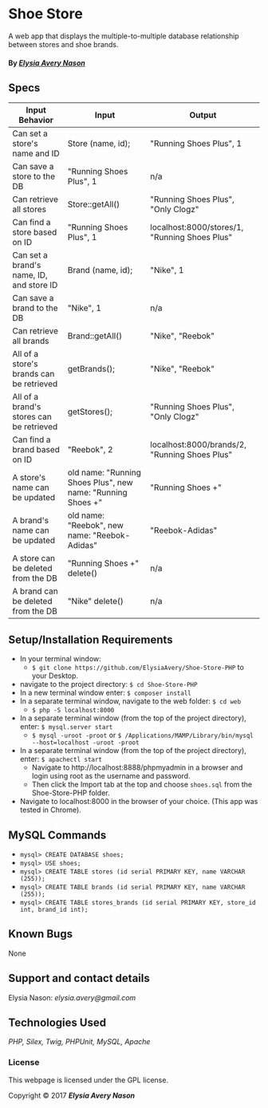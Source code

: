 # Shoe Store
A web app that displays the multiple-to-multiple database relationship between stores and shoe brands.

#### By _[**Elysia Avery Nason**](https://github.com/elysiaavery)_

## Specs

Input Behavior | Input | Output
---------------|-------|--------
Can set a store's name and ID | Store (name, id); | "Running Shoes Plus", 1
Can save a store to the DB | "Running Shoes Plus", 1 | n/a
Can retrieve all stores  | Store::getAll() | "Running Shoes Plus", "Only Clogz"
Can find a store based on ID | "Running Shoes Plus", 1 | localhost:8000/stores/1, "Running Shoes Plus"
Can set a brand's name, ID, and store ID | Brand (name, id); | "Nike", 1
Can save a brand to the DB | "Nike", 1 | n/a
Can retrieve all brands  | Brand::getAll() | "Nike", "Reebok"
All of a store's brands can be retrieved | getBrands(); | "Nike", "Reebok"
All of a brand's stores can be retrieved | getStores(); | "Running Shoes Plus", "Only Clogz"
Can find a brand based on ID | "Reebok", 2 | localhost:8000/brands/2, "Running Shoes Plus"
A store's name can be updated | old name: "Running Shoes Plus", new name: "Running Shoes +" | "Running Shoes +"
A brand's name can be updated | old name: "Reebok", new name: "Reebok-Adidas" | "Reebok-Adidas"
A store can be deleted from the DB | "Running Shoes +" delete() | n/a
A brand can be deleted from the DB | "Nike" delete() | n/a

## Setup/Installation Requirements

* In your terminal window:
  * `$ git clone https://github.com/ElysiaAvery/Shoe-Store-PHP` to your Desktop.
* navigate to the project directory: `$ cd Shoe-Store-PHP`
* In a new terminal window enter: `$ composer install`
* In a separate terminal window, navigate to the web folder: `$ cd web`
  * `$ php -S localhost:8000`
* In a separate terminal window (from the top of the project directory), enter: `$ mysql.server start`
  * `$ mysql -uroot -proot` or `$ /Applications/MAMP/Library/bin/mysql --host=localhost -uroot -proot`
* In a separate terminal window (from the top of the project directory), enter: `$ apachectl start`
  * Navigate to http://localhost:8888/phpmyadmin in a browser and login using root as the username and password.
  * Then click the Import tab at the top and choose `shoes.sql` from the Shoe-Store-PHP folder.
* Navigate to localhost:8000 in the browser of your choice. (This app was tested in Chrome).

## MySQL Commands

* `mysql> CREATE DATABASE shoes;`
* `mysql> USE shoes;`
* `mysql> CREATE TABLE stores (id serial PRIMARY KEY, name VARCHAR (255));`
* `mysql> CREATE TABLE brands (id serial PRIMARY KEY, name VARCHAR (255));`
* `mysql> CREATE TABLE stores_brands (id serial PRIMARY KEY, store_id int, brand_id int);`

## Known Bugs

None

## Support and contact details

Elysia Nason: _elysia.avery@gmail.com_

## Technologies Used

_PHP,
Silex,
Twig,
PHPUnit,
MySQL,
Apache_

### License

This webpage is licensed under the GPL license.

Copyright &copy; 2017 **_Elysia Avery Nason_**
